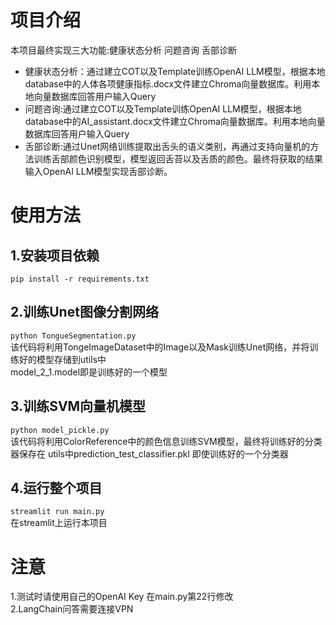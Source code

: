 # 项目介绍
本项目最终实现三大功能:健康状态分析 问题咨询 舌部诊断
* 健康状态分析：通过建立COT以及Template训练OpenAI LLM模型，根据本地database中的人体各项健康指标.docx文件建立Chroma向量数据库。利用本地向量数据库回答用户输入Query
* 问题咨询:通过建立COT以及Template训练OpenAI LLM模型，根据本地database中的AI_assistant.docx文件建立Chroma向量数据库。利用本地向量数据库回答用户输入Query
* 舌部诊断:通过Unet网络训练提取出舌头的语义类别，再通过支持向量机的方法训练舌部颜色识别模型，模型返回舌苔以及舌质的颜色。最终将获取的结果输入OpenAI LLM模型实现舌部诊断。
# 使用方法
## 1.安装项目依赖
`pip install -r requirements.txt`
## 2.训练Unet图像分割网络
`python TongueSegmentation.py`  
该代码将利用TongeImageDataset中的Image以及Mask训练Unet网络，并将训练好的模型存储到utils中  
model_2_1.model即是训练好的一个模型
## 3.训练SVM向量机模型 
`python model_pickle.py`   
该代码将利用ColorReference中的颜色信息训练SVM模型，最终将训练好的分类器保存在 utils中prediction_test_classifier.pkl 即使训练好的一个分类器
## 4.运行整个项目
`streamlit run main.py`   
在streamlit上运行本项目
# 注意
1.测试时请使用自己的OpenAI Key 在main.py第22行修改  
2.LangChain问答需要连接VPN